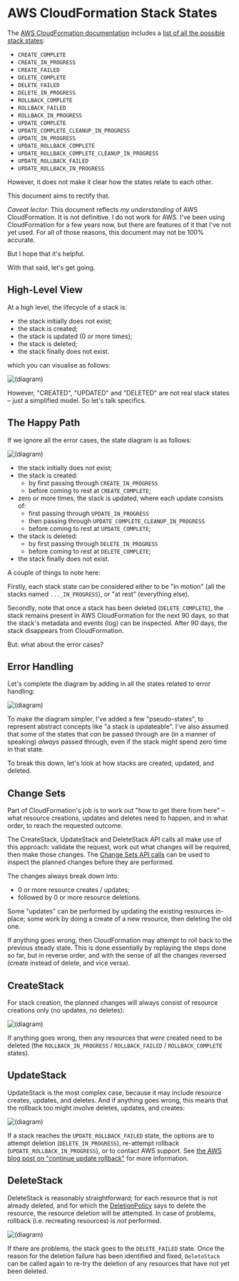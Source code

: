 AWS CloudFormation Stack States
===============================

The [AWS CloudFormation documentation](http://docs.aws.amazon.com/AWSCloudFormation/latest/UserGuide/Welcome.html)
includes a [list of all the possible stack states](http://docs.aws.amazon.com/AWSCloudFormation/latest/UserGuide/using-cfn-describing-stacks.html):

 * `CREATE_COMPLETE`
 * `CREATE_IN_PROGRESS`
 * `CREATE_FAILED`
 * `DELETE_COMPLETE`
 * `DELETE_FAILED`
 * `DELETE_IN_PROGRESS`
 * `ROLLBACK_COMPLETE`
 * `ROLLBACK_FAILED`
 * `ROLLBACK_IN_PROGRESS`
 * `UPDATE_COMPLETE`
 * `UPDATE_COMPLETE_CLEANUP_IN_PROGRESS`
 * `UPDATE_IN_PROGRESS`
 * `UPDATE_ROLLBACK_COMPLETE`
 * `UPDATE_ROLLBACK_COMPLETE_CLEANUP_IN_PROGRESS`
 * `UPDATE_ROLLBACK_FAILED`
 * `UPDATE_ROLLBACK_IN_PROGRESS`

However, it does not make it clear how the states relate to each other.

This document aims to rectify that.

*Caveat lector*: This document reflects *my understanding* of AWS
CloudFormation.  It is not definitive.  I do not work for AWS.  I've been
using CloudFormation for a few years now, but there are features of it that
I've not yet used.  For all of those reasons, this document may not be 100%
accurate.

But I hope that it's helpful.

With that said, let's get going.

High-Level View
---------------

At a high level, the lifecycle of a stack is:

 * the stack initially does not exist;
 * the stack is created;
 * the stack is updated (0 or more times);
 * the stack is deleted;
 * the stack finally does not exist.

which you can visualise as follows:

![(diagram)](toplevel.png)

However, "CREATED", "UPDATED" and "DELETED" are not real stack states – just a
simplified model.  So let's talk specifics.

The Happy Path
--------------

If we ignore all the error cases, the state diagram is as follows:

![(diagram)](happy.png)

 * the stack initially does not exist;
 * the stack is created:
   * by first passing through `CREATE_IN_PROGRESS`
   * before coming to rest at `CREATE_COMPLETE`;
 * zero or more times, the stack is updated, where each update consists of:
   * first passing through `UPDATE_IN_PROGRESS`
   * then passing through `UPDATE_COMPLETE_CLEANUP_IN_PROGRESS`
   * before coming to rest at `UPDATE_COMPLETE`;
 * the stack is deleted:
   * by first passing through `DELETE_IN_PROGRESS`
   * before coming to rest at `DELETE_COMPLETE`;
 * the stack finally does not exist.

A couple of things to note here:

Firstly, each stack state can be considered either to be "in motion" (all the stacks named `..._IN_PROGRESS`), or "at rest" (everything else).

Secondly, note that once a stack has been deleted (`DELETE_COMPLETE`), the
stack remains present in AWS CloudFormation for the next 90 days, so that the
stack's metadata and events (log) can be inspected.  After 90 days, the stack
disappears from CloudFormation.

But: what about the error cases?

Error Handling
--------------

Let's complete the diagram by adding in all the states related to error
handling:

![(diagram)](all-states.png)

To make the diagram simpler, I've added a few "pseudo-states", to represent
abstract concepts like "a stack is updateable".  I've also assumed that some
of the states that *can* be passed through are (in a manner of speaking)
*always* passed through, even if the stack might spend zero time in that
state.

To break this down, let's look at how stacks are created, updated, and deleted.

Change Sets
-----------

Part of CloudFormation's job is to work out "how to get there from here" –
what resource creations, updates and deletes need to happen, and in what
order, to reach the requested outcome.  

The CreateStack, UpdateStack and DeleteStack API calls all make use of this
approach: validate the request, work out what changes will be required, then
make those changes.  The [Change Sets API calls](http://docs.aws.amazon.com/AWSCloudFormation/latest/UserGuide/using-cfn-updating-stacks-changesets.html)
can be used to inspect the planned changes before they are performed.

The changes always break down into:

 * 0 or more resource creates / updates;
 * followed by 0 or more resource deletions.

Some "updates" can be performed by updating the existing resources in-place;
some work by doing a create of a new resource, then deleting the old one.

If anything goes wrong, then CloudFormation may attempt to roll back to the
previous steady state.  This is done essentially by replaying the steps done
so far, but in reverse order, and with the sense of all the changes reversed
(create instead of delete, and vice versa).

CreateStack
-----------

For stack creation, the planned changes will always consist of resource
creations only (no updates, no deletes):

![(diagram)](create-stack.png)

If anything goes wrong, then any resources that *were* created need to be
deleted (the `ROLLBACK_IN_PROGRESS` / `ROLLBACK_FAILED` / `ROLLBACK_COMPLETE`
states).

UpdateStack
-----------

UpdateStack is the most complex case, because it may include resource creates,
updates, and deletes.  And if anything goes wrong, this means that the
rollback too might involve deletes, updates, and creates:

![(diagram)](update-stack.png)

If a stack reaches the `UPDATE_ROLLBACK_FAILED` state, the options are to
attempt deletion (`DELETE_IN_PROGRESS`), re-attempt rollback
(`UPDATE_ROLLBACK_IN_PROGRESS`), or to contact AWS support.  See
[the AWS blog post on "continue update rollback"](https://aws.amazon.com/blogs/devops/continue-rolling-back-an-update-for-aws-cloudformation-stacks-in-the-update_rollback_failed-state/)
for more information.

DeleteStack
-----------

DeleteStack is reasonably straightforward; for each resource that is not
already deleted, and for which the
[DeletionPolicy](http://docs.aws.amazon.com/AWSCloudFormation/latest/UserGuide/aws-attribute-deletionpolicy.html)
says to delete the resource, the resource deletion will be attempted.  In case
of problems, rollback (i.e. recreating resources) is *not* performed.

![(diagram)](delete-stack.png)

If there are problems, the stack goes to the `DELETE_FAILED` state.  Once the
reason for the deletion failure has been identified and fixed, `DeleteStack`
can be called again to re-try the deletion of any resources that have not yet
been deleted.

